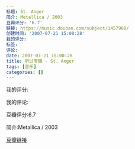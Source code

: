 ```yaml
---
标题: St. Anger
简介: Metallica / 2003
豆瓣评分: '6.7'
链接: https://music.douban.com/subject/1457960/
创建时间: '2007-07-21 15:00:28'
我的评分:
标签:
评论:
date: 2007-07-21 15:00:28
title: 听过专辑 - St. Anger
tags: [音乐]
categories: []
---
```


我的评分:

我的评论:

豆瓣评分:6.7

简介:Metallica / 2003

[豆瓣链接](https://music.douban.com/subject/1457960/)

